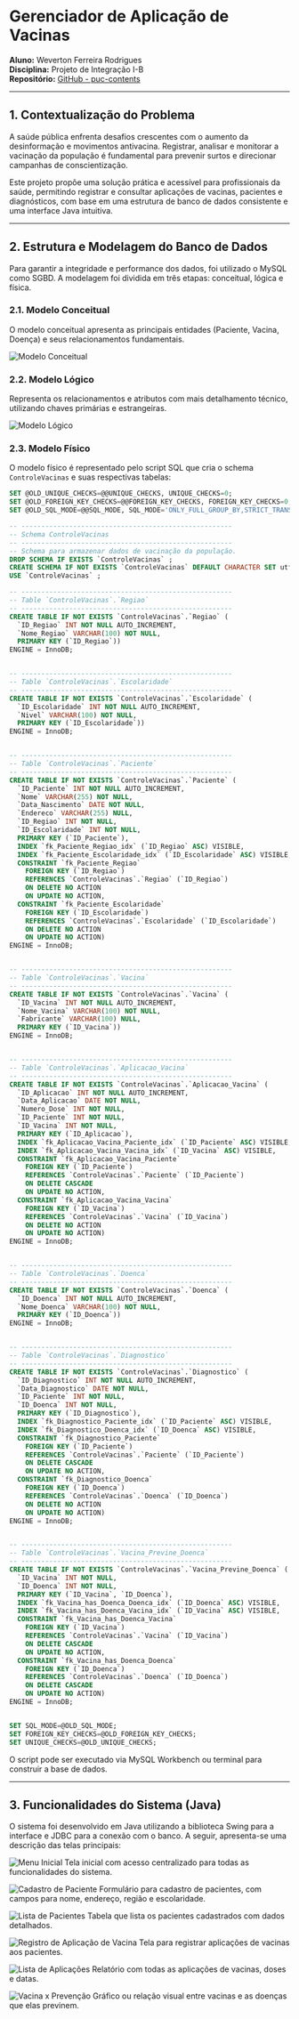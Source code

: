 # Gerenciador de Aplicação de Vacinas

**Aluno:** Weverton Ferreira Rodrigues  
**Disciplina:** Projeto de Integração I-B  
**Repositório:** [GitHub - puc-contents](https://github.com/wevertoum/puc-contents/tree/master/projeto-integrador/projeto-integrador-1b-vaccine-managment)

---

## 1. Contextualização do Problema

A saúde pública enfrenta desafios crescentes com o aumento da desinformação e movimentos antivacina. Registrar, analisar e monitorar a vacinação da população é fundamental para prevenir surtos e direcionar campanhas de conscientização.

Este projeto propõe uma solução prática e acessível para profissionais da saúde, permitindo registrar e consultar aplicações de vacinas, pacientes e diagnósticos, com base em uma estrutura de banco de dados consistente e uma interface Java intuitiva.

---

## 2. Estrutura e Modelagem do Banco de Dados

Para garantir a integridade e performance dos dados, foi utilizado o MySQL como SGBD. A modelagem foi dividida em três etapas: conceitual, lógica e física.

<div style="page-break-after: always;"></div>

### 2.1. Modelo Conceitual

O modelo conceitual apresenta as principais entidades (Paciente, Vacina, Doença) e seus relacionamentos fundamentais.

![Modelo Conceitual](database/modelos/conceitual/modelo_conceitual.png)

<div style="page-break-after: always;"></div>

### 2.2. Modelo Lógico

Representa os relacionamentos e atributos com mais detalhamento técnico, utilizando chaves primárias e estrangeiras.

![Modelo Lógico](database/modelos/logico/EER_diagram.png)

<div style="page-break-after: always;"></div>

### 2.3. Modelo Físico

O modelo físico é representado pelo script SQL que cria o schema `ControleVacinas` e suas respectivas tabelas:

```sql
SET @OLD_UNIQUE_CHECKS=@@UNIQUE_CHECKS, UNIQUE_CHECKS=0;
SET @OLD_FOREIGN_KEY_CHECKS=@@FOREIGN_KEY_CHECKS, FOREIGN_KEY_CHECKS=0;
SET @OLD_SQL_MODE=@@SQL_MODE, SQL_MODE='ONLY_FULL_GROUP_BY,STRICT_TRANS_TABLES,NO_ZERO_IN_DATE,NO_ZERO_DATE,ERROR_FOR_DIVISION_BY_ZERO,NO_ENGINE_SUBSTITUTION';

-- -----------------------------------------------------
-- Schema ControleVacinas
-- -----------------------------------------------------
-- Schema para armazenar dados de vacinação da população.
DROP SCHEMA IF EXISTS `ControleVacinas` ;
CREATE SCHEMA IF NOT EXISTS `ControleVacinas` DEFAULT CHARACTER SET utf8mb4 ;
USE `ControleVacinas` ;

-- -----------------------------------------------------
-- Table `ControleVacinas`.`Regiao`
-- -----------------------------------------------------
CREATE TABLE IF NOT EXISTS `ControleVacinas`.`Regiao` (
  `ID_Regiao` INT NOT NULL AUTO_INCREMENT,
  `Nome_Regiao` VARCHAR(100) NOT NULL,
  PRIMARY KEY (`ID_Regiao`))
ENGINE = InnoDB;


-- -----------------------------------------------------
-- Table `ControleVacinas`.`Escolaridade`
-- -----------------------------------------------------
CREATE TABLE IF NOT EXISTS `ControleVacinas`.`Escolaridade` (
  `ID_Escolaridade` INT NOT NULL AUTO_INCREMENT,
  `Nivel` VARCHAR(100) NOT NULL,
  PRIMARY KEY (`ID_Escolaridade`))
ENGINE = InnoDB;


-- -----------------------------------------------------
-- Table `ControleVacinas`.`Paciente`
-- -----------------------------------------------------
CREATE TABLE IF NOT EXISTS `ControleVacinas`.`Paciente` (
  `ID_Paciente` INT NOT NULL AUTO_INCREMENT,
  `Nome` VARCHAR(255) NOT NULL,
  `Data_Nascimento` DATE NOT NULL,
  `Endereco` VARCHAR(255) NULL,
  `ID_Regiao` INT NOT NULL,
  `ID_Escolaridade` INT NOT NULL,
  PRIMARY KEY (`ID_Paciente`),
  INDEX `fk_Paciente_Regiao_idx` (`ID_Regiao` ASC) VISIBLE,
  INDEX `fk_Paciente_Escolaridade_idx` (`ID_Escolaridade` ASC) VISIBLE,
  CONSTRAINT `fk_Paciente_Regiao`
    FOREIGN KEY (`ID_Regiao`)
    REFERENCES `ControleVacinas`.`Regiao` (`ID_Regiao`)
    ON DELETE NO ACTION
    ON UPDATE NO ACTION,
  CONSTRAINT `fk_Paciente_Escolaridade`
    FOREIGN KEY (`ID_Escolaridade`)
    REFERENCES `ControleVacinas`.`Escolaridade` (`ID_Escolaridade`)
    ON DELETE NO ACTION
    ON UPDATE NO ACTION)
ENGINE = InnoDB;


-- -----------------------------------------------------
-- Table `ControleVacinas`.`Vacina`
-- -----------------------------------------------------
CREATE TABLE IF NOT EXISTS `ControleVacinas`.`Vacina` (
  `ID_Vacina` INT NOT NULL AUTO_INCREMENT,
  `Nome_Vacina` VARCHAR(100) NOT NULL,
  `Fabricante` VARCHAR(100) NULL,
  PRIMARY KEY (`ID_Vacina`))
ENGINE = InnoDB;


-- -----------------------------------------------------
-- Table `ControleVacinas`.`Aplicacao_Vacina`
-- -----------------------------------------------------
CREATE TABLE IF NOT EXISTS `ControleVacinas`.`Aplicacao_Vacina` (
  `ID_Aplicacao` INT NOT NULL AUTO_INCREMENT,
  `Data_Aplicacao` DATE NOT NULL,
  `Numero_Dose` INT NOT NULL,
  `ID_Paciente` INT NOT NULL,
  `ID_Vacina` INT NOT NULL,
  PRIMARY KEY (`ID_Aplicacao`),
  INDEX `fk_Aplicacao_Vacina_Paciente_idx` (`ID_Paciente` ASC) VISIBLE,
  INDEX `fk_Aplicacao_Vacina_Vacina_idx` (`ID_Vacina` ASC) VISIBLE,
  CONSTRAINT `fk_Aplicacao_Vacina_Paciente`
    FOREIGN KEY (`ID_Paciente`)
    REFERENCES `ControleVacinas`.`Paciente` (`ID_Paciente`)
    ON DELETE CASCADE
    ON UPDATE NO ACTION,
  CONSTRAINT `fk_Aplicacao_Vacina_Vacina`
    FOREIGN KEY (`ID_Vacina`)
    REFERENCES `ControleVacinas`.`Vacina` (`ID_Vacina`)
    ON DELETE NO ACTION
    ON UPDATE NO ACTION)
ENGINE = InnoDB;


-- -----------------------------------------------------
-- Table `ControleVacinas`.`Doenca`
-- -----------------------------------------------------
CREATE TABLE IF NOT EXISTS `ControleVacinas`.`Doenca` (
  `ID_Doenca` INT NOT NULL AUTO_INCREMENT,
  `Nome_Doenca` VARCHAR(100) NOT NULL,
  PRIMARY KEY (`ID_Doenca`))
ENGINE = InnoDB;


-- -----------------------------------------------------
-- Table `ControleVacinas`.`Diagnostico`
-- -----------------------------------------------------
CREATE TABLE IF NOT EXISTS `ControleVacinas`.`Diagnostico` (
  `ID_Diagnostico` INT NOT NULL AUTO_INCREMENT,
  `Data_Diagnostico` DATE NOT NULL,
  `ID_Paciente` INT NOT NULL,
  `ID_Doenca` INT NOT NULL,
  PRIMARY KEY (`ID_Diagnostico`),
  INDEX `fk_Diagnostico_Paciente_idx` (`ID_Paciente` ASC) VISIBLE,
  INDEX `fk_Diagnostico_Doenca_idx` (`ID_Doenca` ASC) VISIBLE,
  CONSTRAINT `fk_Diagnostico_Paciente`
    FOREIGN KEY (`ID_Paciente`)
    REFERENCES `ControleVacinas`.`Paciente` (`ID_Paciente`)
    ON DELETE CASCADE
    ON UPDATE NO ACTION,
  CONSTRAINT `fk_Diagnostico_Doenca`
    FOREIGN KEY (`ID_Doenca`)
    REFERENCES `ControleVacinas`.`Doenca` (`ID_Doenca`)
    ON DELETE NO ACTION
    ON UPDATE NO ACTION)
ENGINE = InnoDB;


-- -----------------------------------------------------
-- Table `ControleVacinas`.`Vacina_Previne_Doenca`
-- -----------------------------------------------------
CREATE TABLE IF NOT EXISTS `ControleVacinas`.`Vacina_Previne_Doenca` (
  `ID_Vacina` INT NOT NULL,
  `ID_Doenca` INT NOT NULL,
  PRIMARY KEY (`ID_Vacina`, `ID_Doenca`),
  INDEX `fk_Vacina_has_Doenca_Doenca_idx` (`ID_Doenca` ASC) VISIBLE,
  INDEX `fk_Vacina_has_Doenca_Vacina_idx` (`ID_Vacina` ASC) VISIBLE,
  CONSTRAINT `fk_Vacina_has_Doenca_Vacina`
    FOREIGN KEY (`ID_Vacina`)
    REFERENCES `ControleVacinas`.`Vacina` (`ID_Vacina`)
    ON DELETE CASCADE
    ON UPDATE NO ACTION,
  CONSTRAINT `fk_Vacina_has_Doenca_Doenca`
    FOREIGN KEY (`ID_Doenca`)
    REFERENCES `ControleVacinas`.`Doenca` (`ID_Doenca`)
    ON DELETE CASCADE
    ON UPDATE NO ACTION)
ENGINE = InnoDB;


SET SQL_MODE=@OLD_SQL_MODE;
SET FOREIGN_KEY_CHECKS=@OLD_FOREIGN_KEY_CHECKS;
SET UNIQUE_CHECKS=@OLD_UNIQUE_CHECKS;
```

O script pode ser executado via MySQL Workbench ou terminal para construir a base de dados.

---

<div style="page-break-after: always;"></div>

## 3. Funcionalidades do Sistema (Java)

O sistema foi desenvolvido em Java utilizando a biblioteca Swing para a interface e JDBC para a conexão com o banco. A seguir, apresenta-se uma descrição das telas principais:

![Menu Inicial](screenshots/menu_inicial.png)
  Tela inicial com acesso centralizado para todas as funcionalidades do sistema.

![Cadastro de Paciente](screenshots/cadastrar_paciente.png)
  Formulário para cadastro de pacientes, com campos para nome, endereço, região e escolaridade.

![Lista de Pacientes](screenshots/lista_pacientes.png)
  Tabela que lista os pacientes cadastrados com dados detalhados.

![Registro de Aplicação de Vacina](screenshots/registrar_aplicacao_vacina.png)
  Tela para registrar aplicações de vacinas aos pacientes.

![Lista de Aplicações](screenshots/lista_aplicacoes.png)
  Relatório com todas as aplicações de vacinas, doses e datas.

![Vacina x Prevenção](screenshots/vacina_x_prevencao.png)
  Gráfico ou relação visual entre vacinas e as doenças que elas previnem.
